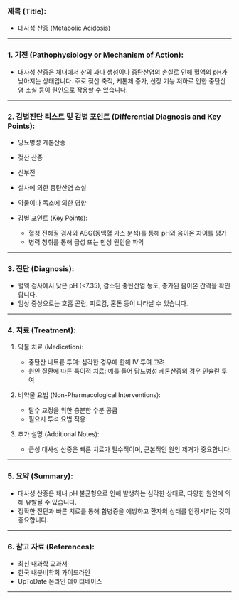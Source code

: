 

### 제목 (Title):
- 대사성 산증 (Metabolic Acidosis)

---

### 1. 기전 (Pathophysiology or Mechanism of Action):

- 대사성 산증은 체내에서 산의 과다 생성이나 중탄산염의 손실로 인해 혈액의 pH가 낮아지는 상태입니다. 주로 젖산 축적, 케톤체 증가, 신장 기능 저하로 인한 중탄산염 소실 등이 원인으로 작용할 수 있습니다.

---

### 2. 감별진단 리스트 및 감별 포인트 (Differential Diagnosis and Key Points):

- 당뇨병성 케톤산증
- 젖산 산증
- 신부전
- 설사에 의한 중탄산염 소실
- 약물이나 독소에 의한 영향

- 감별 포인트 (Key Points):
    - 혈청 전해질 검사와 ABG(동맥혈 가스 분석)를 통해 pH와 음이온 차이를 평가
    - 병력 청취를 통해 급성 또는 만성 원인을 파악

---

### 3. 진단 (Diagnosis):

- 혈액 검사에서 낮은 pH (<7.35), 감소된 중탄산염 농도, 증가된 음이온 간격을 확인합니다.
- 임상 증상으로는 호흡 곤란, 피로감, 혼돈 등이 나타날 수 있습니다.

---

### 4. 치료 (Treatment):

1. 약물 치료 (Medication):
    - 중탄산 나트륨 투여: 심각한 경우에 한해 IV 투여 고려
    - 원인 질환에 따른 특이적 치료: 예를 들어 당뇨병성 케톤산증의 경우 인슐린 투여

2. 비약물 요법 (Non-Pharmacological Interventions):
    - 탈수 교정을 위한 충분한 수분 공급
    - 필요시 투석 요법 적용

3. 추가 설명 (Additional Notes):
    - 급성 대사성 산증은 빠른 치료가 필수적이며, 근본적인 원인 제거가 중요합니다.

---

### 5. 요약 (Summary):

- 대사성 산증은 체내 pH 불균형으로 인해 발생하는 심각한 상태로, 다양한 원인에 의해 유발될 수 있습니다.
- 정확한 진단과 빠른 치료를 통해 합병증을 예방하고 환자의 상태를 안정시키는 것이 중요합니다.

---

### 6. 참고 자료 (References):

- 최신 내과학 교과서
- 한국 내분비학회 가이드라인
- UpToDate 온라인 데이터베이스

---